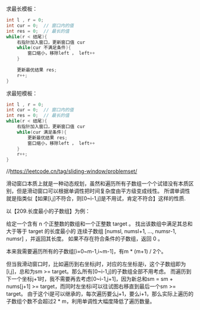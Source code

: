 求最长模板：
```java
int l , r = 0;
int cur = 0;  // 窗口内的值 
int res = 0;  // 最长的值
while(r < 结尾){
    右指针加入窗口，更新窗口值 cur
    while(cur 不满足条件){
        窗口缩小，移除left ， left++
    }    
    
    更新最优结果 res;
    r++;
}


```


求最短模板：
```java
int l , r = 0;
int cur = 0;  // 窗口内的值 
int res = 0;  // 最长的值
while(r < 结尾){
    右指针加入窗口，更新窗口值 cur
    while(cur 满足条件){
        更新最优结果 res;
        窗口缩小，移除left ， left++
    }
    r++;
}


```





//https://leetcode.cn/tag/sliding-window/problemset/



滑动窗口本质上就是一种动态规划，虽然和遍历所有子数组一个个试错没有本质区别，但是滑动窗口可以根据单调性把时间复杂度由平方级变成线性。
所谓单调性就是指类似【如果[i,j]不符合，则[0~i-1,j]是不用试，肯定不符合】这样的性质.

以【209.长度最小的子数组】为例：

给定一个含有 n 个正整数的数组和一个正整数 target 。
找出该数组中满足其总和大于等于 target 的长度最小的 连续子数组 [numsl, numsl+1, ..., numsr-1, numsr] ，并返回其长度。
如果不存在符合条件的子数组，返回 0 。

本来我需要遍历所有的子数组[i=0~m-1,i~m-1]，有m * (m+1) / 2个。

但当我滑动窗口时，比如遍历到右坐标j时，对应的左坐标是i，这个子数组即为[i,j]，总和为sm >= target。那么所有[0~i-1,j]的子数组全部不用考虑。
而遍历到下一个坐标j+1时，我不需要再去考虑[0~i-1,j+1]，因为新总和sm = sm + nums[j+1] >= target，而同时左坐标i可以往试图右移直到最后一个sm >= target。
由于这个i是可以继承的，每次遍历要么j+1，要么i+1，那么实际上遍历的子数组个数不会超过2 * m，利用单调性大幅度降低了遍历数量。

